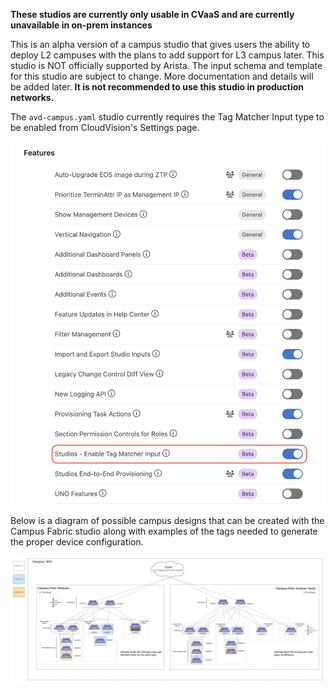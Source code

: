 **These studios are currently only usable in CVaaS and are currently unavailable in on-prem instances**

This is an alpha version of a campus studio that gives users the ability to deploy L2 campuses with the plans to add support for L3 campus later. This studio is NOT officially supported by Arista.  The input schema and template for this studio are subject to change.  More documentation and details will be added later.  **It is not recommended to use this studio in production networks.**

The `avd-campus.yaml` studio currently requires the Tag Matcher Input type to be enabled from CloudVision's Settings page.

![Campus Fabric Topology](./images/tag-matcher-input-type-toggle.png)

Below is a diagram of possible campus designs that can be created with the Campus Fabric studio along with examples of the tags needed to generate the proper device configuration.

![Campus Fabric Topology](./images/campus-fabric-studio-tags.png)